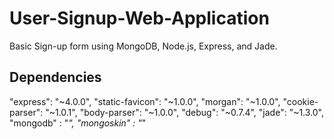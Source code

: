 User-Signup-Web-Application
===========================

Basic Sign-up form using MongoDB, Node.js, Express, and Jade.

## Dependencies
  "express": "~4.0.0",
  "static-favicon": "~1.0.0",
  "morgan": "~1.0.0",
  "cookie-parser": "~1.0.1",
  "body-parser": "~1.0.0",
  "debug": "~0.7.4",
  "jade": "~1.3.0",
  "mongodb" : "*",
  "mongoskin" : "*"
